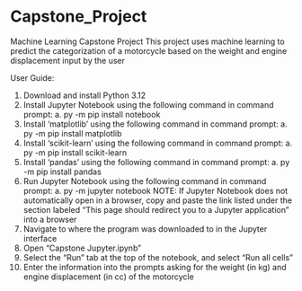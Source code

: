 # Capstone_Project
Machine Learning Capstone Project
This project uses machine learning to predict the categorization of a motorcycle based on the weight and engine displacement input by the user

User Guide:
1.	Download and install Python 3.12
2.	Install Jupyter Notebook using the following command in command prompt:
    a.	py -m pip install notebook
3.  Install ‘matplotlib’ using the following command in command prompt:
    a.	py -m pip install matplotlib
6.	Install ‘scikit-learn’ using the following command in command prompt:
    a.	py -m pip install scikit-learn
7.	Install ‘pandas’ using the following command in command prompt:
    a.	py -m pip install pandas
8.	Run Jupyter Notebook using the following command in command prompt:
    a.	py -m jupyter notebook
    NOTE: If Jupyter Notebook does not automatically open in a browser, copy and paste the link listed under the section labeled “This page should redirect you to a      Jupyter application” into a browser
9.	Navigate to where the program was downloaded to in the Jupyter interface
10.	Open “Capstone Jupyter.ipynb”
11.	Select the “Run” tab at the top of the notebook, and select “Run all cells”
12.	Enter the information into the prompts asking for the weight (in kg) and engine displacement (in cc) of the motorcycle
